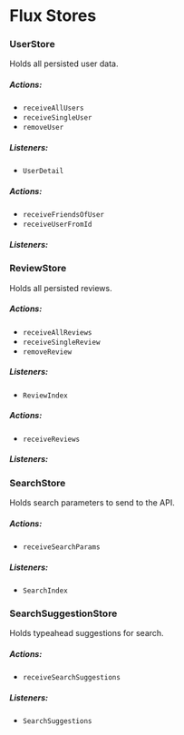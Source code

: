 # Flux Stores

### UserStore

Holds all persisted user data.

##### Actions:
- `receiveAllUsers`
- `receiveSingleUser`
- `removeUser`

##### Listeners:
- `UserDetail`

##### Actions:
- `receiveFriendsOfUser`
- `receiveUserFromId`

##### Listeners:

### ReviewStore

Holds all persisted reviews.

##### Actions:
- `receiveAllReviews`
- `receiveSingleReview`
- `removeReview`

##### Listeners:
- `ReviewIndex`

##### Actions:
- `receiveReviews`

##### Listeners:

### SearchStore

Holds search parameters to send to the API.

##### Actions:
- `receiveSearchParams`

##### Listeners:
- `SearchIndex`

### SearchSuggestionStore

Holds typeahead suggestions for search.

##### Actions:
- `receiveSearchSuggestions`

##### Listeners:
- `SearchSuggestions`
